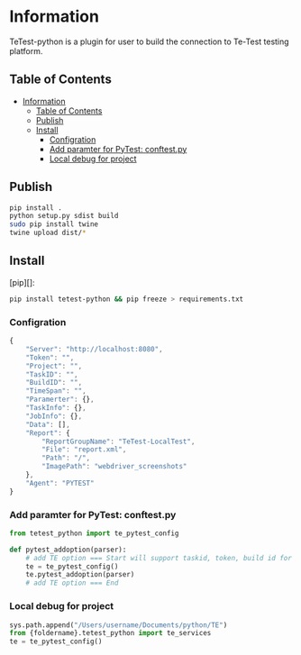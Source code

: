 # Information
TeTest-python is a plugin for user to build the connection to Te-Test testing platform.

## Table of Contents

- [Information](#information)
  - [Table of Contents](#table-of-contents)
  - [Publish](#publish)
  - [Install](#install)
    - [Configration](#configration)
    - [Add paramter for PyTest: conftest.py](#add-paramter-for-pytest-conftestpy)
    - [Local debug for project](#local-debug-for-project)

## Publish
```sh
pip install .
python setup.py sdist build
sudo pip install twine
twine upload dist/*
```

## Install

[pip][]:

```sh
pip install tetest-python && pip freeze > requirements.txt
```

### Configration
```js
{
    "Server": "http://localhost:8080",
    "Token": "",
    "Project": "",
    "TaskID": "",
    "BuildID": "",
    "TimeSpan": "",
    "Paramerter": {},
    "TaskInfo": {},
    "JobInfo": {},
    "Data": [],
    "Report": {
        "ReportGroupName": "TeTest-LocalTest",
        "File": "report.xml",
        "Path": "/",
        "ImagePath": "webdriver_screenshots"
    },
    "Agent": "PYTEST"
}
```

### Add paramter for PyTest: conftest.py
```python
from tetest_python import te_pytest_config

def pytest_addoption(parser):
	# add TE option === Start will support taskid, token, build id for pytest when execute on TE client
	te = te_pytest_config()
	te.pytest_addoption(parser)
	# add TE option === End
```

### Local debug for project
```python
sys.path.append("/Users/username/Documents/python/TE")
from {foldername}.tetest_python import te_services
te = te_pytest_config()
```